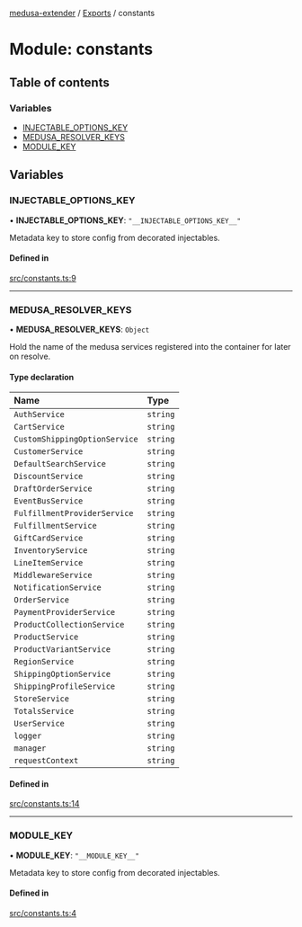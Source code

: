 [medusa-extender](../README.md) / [Exports](../modules.md) / constants

# Module: constants

## Table of contents

### Variables

- [INJECTABLE\_OPTIONS\_KEY](constants.md#injectable_options_key)
- [MEDUSA\_RESOLVER\_KEYS](constants.md#medusa_resolver_keys)
- [MODULE\_KEY](constants.md#module_key)

## Variables

### INJECTABLE\_OPTIONS\_KEY

• **INJECTABLE\_OPTIONS\_KEY**: ``"__INJECTABLE_OPTIONS_KEY__"``

Metadata key to store config from decorated injectables.

#### Defined in

[src/constants.ts:9](https://github.com/adrien2p/medusa-extender/blob/c87993f/src/constants.ts#L9)

___

### MEDUSA\_RESOLVER\_KEYS

• **MEDUSA\_RESOLVER\_KEYS**: `Object`

Hold the name of the medusa services registered into the container for later on resolve.

#### Type declaration

| Name | Type |
| :------ | :------ |
| `AuthService` | `string` |
| `CartService` | `string` |
| `CustomShippingOptionService` | `string` |
| `CustomerService` | `string` |
| `DefaultSearchService` | `string` |
| `DiscountService` | `string` |
| `DraftOrderService` | `string` |
| `EventBusService` | `string` |
| `FulfillmentProviderService` | `string` |
| `FulfillmentService` | `string` |
| `GiftCardService` | `string` |
| `InventoryService` | `string` |
| `LineItemService` | `string` |
| `MiddlewareService` | `string` |
| `NotificationService` | `string` |
| `OrderService` | `string` |
| `PaymentProviderService` | `string` |
| `ProductCollectionService` | `string` |
| `ProductService` | `string` |
| `ProductVariantService` | `string` |
| `RegionService` | `string` |
| `ShippingOptionService` | `string` |
| `ShippingProfileService` | `string` |
| `StoreService` | `string` |
| `TotalsService` | `string` |
| `UserService` | `string` |
| `logger` | `string` |
| `manager` | `string` |
| `requestContext` | `string` |

#### Defined in

[src/constants.ts:14](https://github.com/adrien2p/medusa-extender/blob/c87993f/src/constants.ts#L14)

___

### MODULE\_KEY

• **MODULE\_KEY**: ``"__MODULE_KEY__"``

Metadata key to store config from decorated injectables.

#### Defined in

[src/constants.ts:4](https://github.com/adrien2p/medusa-extender/blob/c87993f/src/constants.ts#L4)
